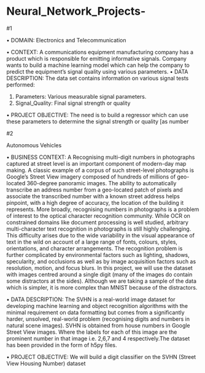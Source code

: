 # Neural_Network_Projects-
#1

• DOMAIN: Electronics and Telecommunication

• CONTEXT: A communications equipment manufacturing company has a product which is responsible for emitting informative signals. Company wants to build a 
machine learning model which can help the company to predict the equipment’s signal quality using various parameters. 
• DATA DESCRIPTION: The data set contains information on various signal tests performed:
1. Parameters: Various measurable signal parameters.
2. Signal_Quality: Final signal strength or quality

• PROJECT OBJECTIVE: The need is to build a regressor which can use these parameters to determine the signal strength or quality [as number

#2

Autonomous Vehicles

• BUSINESS CONTEXT: A Recognising multi-digit numbers in photographs captured at street level is an important component of modern-day map making. A classic 
example of a corpus of such street-level photographs is Google’s Street View imagery composed of hundreds of millions of geo-located 360-degree panoramic 
images. 
The ability to automatically transcribe an address number from a geo-located patch of pixels and associate the transcribed number with a known street address 
helps pinpoint, with a high degree of accuracy, the location of the building it represents. More broadly, recognising numbers in photographs is a problem of interest 
to the optical character recognition community. 
While OCR on constrained domains like document processing is well studied, arbitrary multi-character text recognition in photographs is still highly challenging. This 
difficulty arises due to the wide variability in the visual appearance of text in the wild on account of a large range of fonts, colours, styles, orientations, and character 
arrangements. 
The recognition problem is further complicated by environmental factors such as lighting, shadows, specularity, and occlusions as well as by image acquisition 
factors such as resolution, motion, and focus blurs. In this project, we will use the dataset with images centred around a single digit (many of the images do contain 
some distractors at the sides). Although we are taking a sample of the data which is simpler, it is more complex than MNIST because of the distractors.

• DATA DESCRIPTION: The SVHN is a real-world image dataset for developing machine learning and object recognition algorithms with the minimal requirement on 
data formatting but comes from a significantly harder, unsolved, real-world problem (recognising digits and numbers in natural scene images). SVHN is obtained 
from house numbers in Google Street View images.
Where the labels for each of this image are the prominent number in that image i.e. 2,6,7 and 4 respectively.The dataset has been provided in the form of h5py files.

• PROJECT OBJECTIVE: We will build a digit classifier on the SVHN (Street View Housing Number) dataset
